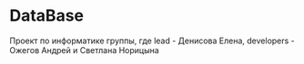 # DataBase
Проект по информатике группы, где lead - Денисова Елена, developers - Ожегов Андрей и Светлана Норицына
